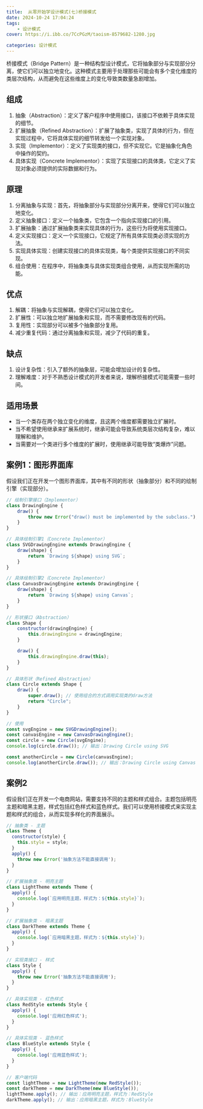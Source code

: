 ```yaml
---
title:  从零开始学设计模式(七)桥接模式
date: 2024-10-24 17:04:24
tags:
    - 设计模式
cover: https://i.ibb.co/7CcPGzM/taoism-8579682-1280.jpg

categories: 设计模式
---
```




桥接模式（Bridge Pattern）是一种结构型设计模式，它将抽象部分与实现部分分离，使它们可以独立地变化。这种模式主要用于处理那些可能会有多个变化维度的类层次结构，从而避免在这些维度上的变化导致类数量急剧增加。




## 组成
1. 抽象（Abstraction）：定义了客户程序中使用接口，该接口不依赖于具体实现的细节。
2. 扩展抽象（Refined Abstraction）：扩展了抽象类，实现了具体的行为，但在实现过程中，它将具体实现的细节转发给一个实现对象。
3. 实现（Implementor）：定义了实现类的接口，但不实现它。它是抽象化角色中操作的契约。
4. 具体实现（Concrete Implementor）：实现了实现接口的具体类，它定义了实现对象必须提供的实际数据和行为。



## 原理
1. 分离抽象与实现：首先，将抽象部分与实现部分分离开来，使得它们可以独立地变化。
2. 定义抽象接口：定义一个抽象类，它包含一个指向实现接口的引用。
3. 扩展抽象：通过扩展抽象类来实现具体的行为，这些行为将使用实现接口。
4. 定义实现接口：定义一个实现接口，它规定了所有具体实现类必须实现的方法。
5. 实现具体实现：创建实现接口的具体实现类，每个类提供实现接口的不同实现。
6. 组合使用：在程序中，将抽象类与具体实现类组合使用，从而实现所需的功能。


## 优点
1. 解耦：将抽象与实现解耦，使得它们可以独立变化。
2. 扩展性：可以独立地扩展抽象和实现，而不需要修改现有的代码。
3. 复用性：实现部分可以被多个抽象部分复用。
4. 减少重复代码：通过分离抽象和实现，减少了代码的重复。


## 缺点
1. 设计复杂性：引入了额外的抽象层，可能会增加设计的复杂性。
2. 理解难度：对于不熟悉设计模式的开发者来说，理解桥接模式可能需要一些时间。


## 适用场景
- 当一个类存在两个独立变化的维度，且这两个维度都需要独立扩展时。
- 当不希望使用继承来扩展系统时，继承可能会导致系统类层次结构复杂，难以理解和维护。
- 当需要对一个类进行多个维度的扩展时，使用继承可能导致“类爆炸”问题。



## 案例1：图形界面库

假设我们正在开发一个图形界面库，其中有不同的形状（抽象部分）和不同的绘制引擎（实现部分）。

```js
// 绘制引擎接口（Implementor）
class DrawingEngine {
    draw() {
        throw new Error("draw() must be implemented by the subclass.");
    }
}

// 具体绘制引擎1（Concrete Implementor）
class SVGDrawingEngine extends DrawingEngine {
    draw(shape) {
        return `Drawing ${shape} using SVG`;
    }
}

// 具体绘制引擎2（Concrete Implementor）
class CanvasDrawingEngine extends DrawingEngine {
    draw(shape) {
        return `Drawing ${shape} using Canvas`;
    }
}

// 形状接口（Abstraction）
class Shape {
    constructor(drawingEngine) {
        this.drawingEngine = drawingEngine;
    }

    draw() {
        this.drawingEngine.draw(this);
    }
}

// 具体形状（Refined Abstraction）
class Circle extends Shape {
    draw() {
        super.draw(); // 使用组合的方式调用实现类的draw方法
        return "Circle";
    }
}

// 使用
const svgEngine = new SVGDrawingEngine();
const canvasEngine = new CanvasDrawingEngine();
const circle = new Circle(svgEngine);
console.log(circle.draw()); // 输出：Drawing Circle using SVG

const anotherCircle = new Circle(canvasEngine);
console.log(anotherCircle.draw()); // 输出：Drawing Circle using Canvas
```



## 案例2

假设我们正在开发一个电商网站，需要支持不同的主题和样式组合。主题包括明亮主题和暗黑主题，样式包括红色样式和蓝色样式。我们可以使用桥接模式来实现主题和样式的组合，从而实现多样化的界面展示。

```js
// 抽象类 - 主题
class Theme {
  constructor(style) {
    this.style = style;
  }
  apply() {
    throw new Error('抽象方法不能直接调用');
  }
}

// 扩展抽象类 - 明亮主题
class LightTheme extends Theme {
  apply() {
    console.log(`应用明亮主题，样式为：${this.style}`);
  }
}

// 扩展抽象类 - 暗黑主题
class DarkTheme extends Theme {
  apply() {
    console.log(`应用暗黑主题，样式为：${this.style}`);
  }
}

// 实现类接口 - 样式
class Style {
  apply() {
    throw new Error('抽象方法不能直接调用');
  }
}

// 具体实现类 - 红色样式
class RedStyle extends Style {
  apply() {
    console.log('应用红色样式');
  }
}

// 具体实现类 - 蓝色样式
class BlueStyle extends Style {
  apply() {
    console.log('应用蓝色样式');
  }
}

// 客户端代码
const lightTheme = new LightTheme(new RedStyle());
const darkTheme = new DarkTheme(new BlueStyle());
lightTheme.apply(); // 输出：应用明亮主题，样式为：RedStyle
darkTheme.apply(); // 输出：应用暗黑主题，样式为：BlueStyle
```